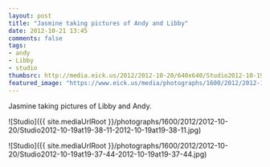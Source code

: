 ```yaml
---
layout: post
title: "Jasmine taking pictures of Andy and Libby"
date: 2012-10-21 13:45
comments: false
tags: 
- andy
- Libby
- studio
thumbsrc: http://media.eick.us/2012/2012-10-20/640x640/Studio2012-10-19at19-38-11-2012-10-19at19-38-11.jpg
featured_image: "https://www.eick.us/media/photographs/1600/2012/2012-10-20/Studio2012-10-19at19-38-11-2012-10-19at19-38-11.jpg"
---
```

Jasmine taking pictures of Libby and Andy.

![Studio]({{ site.mediaUrlRoot }}/photographs/1600/2012/2012-10-20/Studio2012-10-19at19-38-11-2012-10-19at19-38-11.jpg)


![Studio]({{ site.mediaUrlRoot }}/photographs/1600/2012/2012-10-20/Studio2012-10-19at19-37-44-2012-10-19at19-37-44.jpg)

